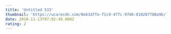 ```yaml
---
title: 'Untitled 533'
thumbnail: 'https://ucarecdn.com/0e63dffe-f1c9-477c-97d6-810287788a9b/'
date: 2018-11-13T07:02:49.000Z
rating: 2
---
```

